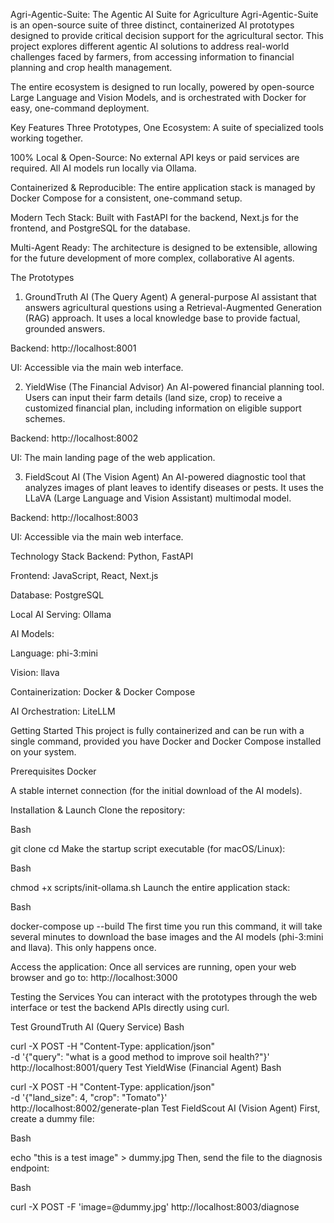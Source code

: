 Agri-Agentic-Suite: The Agentic AI Suite for Agriculture
Agri-Agentic-Suite is an open-source suite of three distinct, containerized AI prototypes designed to provide critical decision support for the agricultural sector. This project explores different agentic AI solutions to address real-world challenges faced by farmers, from accessing information to financial planning and crop health management.

The entire ecosystem is designed to run locally, powered by open-source Large Language and Vision Models, and is orchestrated with Docker for easy, one-command deployment.

Key Features
Three Prototypes, One Ecosystem: A suite of specialized tools working together.

100% Local & Open-Source: No external API keys or paid services are required. All AI models run locally via Ollama.

Containerized & Reproducible: The entire application stack is managed by Docker Compose for a consistent, one-command setup.

Modern Tech Stack: Built with FastAPI for the backend, Next.js for the frontend, and PostgreSQL for the database.

Multi-Agent Ready: The architecture is designed to be extensible, allowing for the future development of more complex, collaborative AI agents.

The Prototypes
1. GroundTruth AI (The Query Agent)
A general-purpose AI assistant that answers agricultural questions using a Retrieval-Augmented Generation (RAG) approach. It uses a local knowledge base to provide factual, grounded answers.

Backend: http://localhost:8001

UI: Accessible via the main web interface.

2. YieldWise (The Financial Advisor)
An AI-powered financial planning tool. Users can input their farm details (land size, crop) to receive a customized financial plan, including information on eligible support schemes.

Backend: http://localhost:8002

UI: The main landing page of the web application.

3. FieldScout AI (The Vision Agent)
An AI-powered diagnostic tool that analyzes images of plant leaves to identify diseases or pests. It uses the LLaVA (Large Language and Vision Assistant) multimodal model.

Backend: http://localhost:8003

UI: Accessible via the main web interface.

Technology Stack
Backend: Python, FastAPI

Frontend: JavaScript, React, Next.js

Database: PostgreSQL

Local AI Serving: Ollama

AI Models:

Language: phi-3:mini

Vision: llava

Containerization: Docker & Docker Compose

AI Orchestration: LiteLLM

Getting Started
This project is fully containerized and can be run with a single command, provided you have Docker and Docker Compose installed on your system.

Prerequisites
Docker

A stable internet connection (for the initial download of the AI models).

Installation & Launch
Clone the repository:

Bash

git clone <your-repository-url>
cd <repository-name>
Make the startup script executable (for macOS/Linux):

Bash

chmod +x scripts/init-ollama.sh
Launch the entire application stack:

Bash

docker-compose up --build
The first time you run this command, it will take several minutes to download the base images and the AI models (phi-3:mini and llava). This only happens once.

Access the application:
Once all services are running, open your web browser and go to:
http://localhost:3000

Testing the Services
You can interact with the prototypes through the web interface or test the backend APIs directly using curl.

Test GroundTruth AI (Query Service)
Bash

curl -X POST -H "Content-Type: application/json" \
-d '{"query": "what is a good method to improve soil health?"}' \
http://localhost:8001/query
Test YieldWise (Financial Agent)
Bash

curl -X POST -H "Content-Type: application/json" \
-d '{"land_size": 4, "crop": "Tomato"}' \
http://localhost:8002/generate-plan
Test FieldScout AI (Vision Agent)
First, create a dummy file:

Bash

echo "this is a test image" > dummy.jpg
Then, send the file to the diagnosis endpoint:

Bash

curl -X POST -F 'image=@dummy.jpg' http://localhost:8003/diagnose
